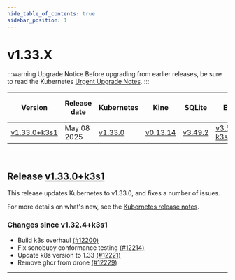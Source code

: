 ```yaml
---
hide_table_of_contents: true
sidebar_position: 1
---
```


# v1.33.X

:::warning Upgrade Notice
Before upgrading from earlier releases, be sure to read the Kubernetes [Urgent Upgrade Notes](https://github.com/kubernetes/kubernetes/blob/master/CHANGELOG/CHANGELOG-1.33.md#urgent-upgrade-notes).
:::

| Version | Release date | Kubernetes | Kine | SQLite | Etcd | Containerd | Runc | Flannel | Metrics-server | Traefik | CoreDNS | Helm-controller | Local-path-provisioner  |
| ----- | ----- | ----- | ----- | ----- | ----- | ----- | ----- | ----- | ----- | ----- | ----- | ----- | -----  |
| [v1.33.0+k3s1](v1.33.X.md#release-v1330k3s1) | May 08 2025| [v1.33.0](https://github.com/kubernetes/kubernetes/blob/master/CHANGELOG/CHANGELOG-1.33.md#v1330) | [v0.13.14](https://github.com/k3s-io/kine/releases/tag/v0.13.14) | [v3.49.2](https://sqlite.org/releaselog/3_49_2.html) | [v3.5.21-k3s1](https://github.com/k3s-io/etcd/releases/tag/v3.5.21-k3s1) | [v2.0.4-k3s4](https://github.com/k3s-io/containerd/releases/tag/v2.0.4-k3s4) | [v1.2.5](https://github.com/opencontainers/runc/releases/tag/v1.2.5) | [v0.26.7](https://github.com/flannel-io/flannel/releases/tag/v0.26.7) | [v0.7.2](https://github.com/kubernetes-sigs/metrics-server/releases/tag/v0.7.2) | [v3.3.6](https://github.com/traefik/traefik/releases/tag/v3.3.6) | [v1.12.1](https://github.com/coredns/coredns/releases/tag/v1.12.1) | [v0.16.10](https://github.com/k3s-io/helm-controller/releases/tag/v0.16.10) | [v0.0.31](https://github.com/rancher/local-path-provisioner/releases/tag/v0.0.31)  |

<br />

## Release [v1.33.0+k3s1](https://github.com/k3s-io/k3s/releases/tag/v1.33.0+k3s1)
<!-- v1.33.0+k3s1 -->

This release updates Kubernetes to v1.33.0, and fixes a number of issues.

For more details on what's new, see the [Kubernetes release notes](https://github.com/kubernetes/kubernetes/blob/master/CHANGELOG/CHANGELOG-1.33.md#changelog-since-v1324).

### Changes since v1.32.4+k3s1

* Build k3s overhaul [(#12200)](https://github.com/k3s-io/k3s/pull/12200)
* Fix sonobuoy conformance testing [(#12214)](https://github.com/k3s-io/k3s/pull/12214)
* Update k8s version to 1.33 [(#12221)](https://github.com/k3s-io/k3s/pull/12221)
* Remove ghcr from drone [(#12229)](https://github.com/k3s-io/k3s/pull/12229)

-----

